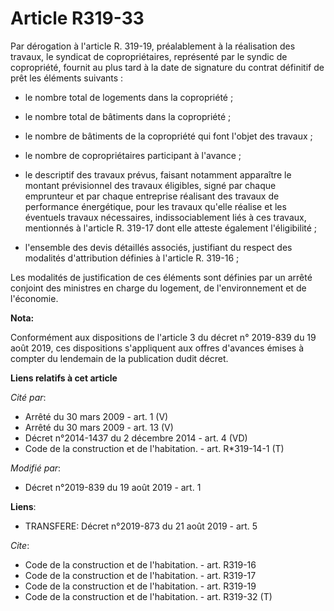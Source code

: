 # Article R319-33

Par dérogation à l'article R. 319-19, préalablement à la réalisation des travaux, le syndicat de copropriétaires, représenté
par le syndic de copropriété, fournit au plus tard à la date de signature du contrat définitif de prêt les éléments
suivants :

- le nombre total de logements dans la copropriété ;

- le nombre total de bâtiments dans la copropriété ;

- le nombre de bâtiments de la copropriété qui font l'objet des travaux ;

- le nombre de copropriétaires participant à l'avance ;

- le descriptif des travaux prévus, faisant notamment apparaître le montant prévisionnel des travaux éligibles, signé par
chaque emprunteur et par chaque entreprise réalisant des travaux de performance énergétique, pour les travaux qu'elle réalise
et les éventuels travaux nécessaires, indissociablement liés à ces travaux, mentionnés à l'article R. 319-17 dont elle
atteste également l'éligibilité ;

- l'ensemble des devis détaillés associés, justifiant du respect des modalités d'attribution définies à l'article R.
319-16 ; 

Les modalités de justification de ces éléments sont définies par un arrêté conjoint des ministres en charge du logement, de
l'environnement et de l'économie.

**Nota:**

Conformément aux dispositions de l'article 3 du décret n° 2019-839 du 19 août 2019, ces dispositions s'appliquent aux offres
d'avances émises à compter du lendemain de la publication dudit décret.

**Liens relatifs à cet article**

_Cité par_:

  - Arrêté du 30 mars 2009 - art. 1 (V)
  - Arrêté du 30 mars 2009 - art. 13 (V)
  - Décret n°2014-1437 du 2 décembre 2014 - art. 4 (VD)
  - Code de la construction et de l'habitation. - art. R*319-14-1 (T)

_Modifié par_:

  - Décret n°2019-839 du 19 août 2019 - art. 1

**Liens**:

  - TRANSFERE: Décret n°2019-873 du 21 août 2019 - art. 5

_Cite_:

  - Code de la construction et de l'habitation. - art. R319-16
  - Code de la construction et de l'habitation. - art. R319-17
  - Code de la construction et de l'habitation. - art. R319-19
  - Code de la construction et de l'habitation. - art. R319-32 (T)
